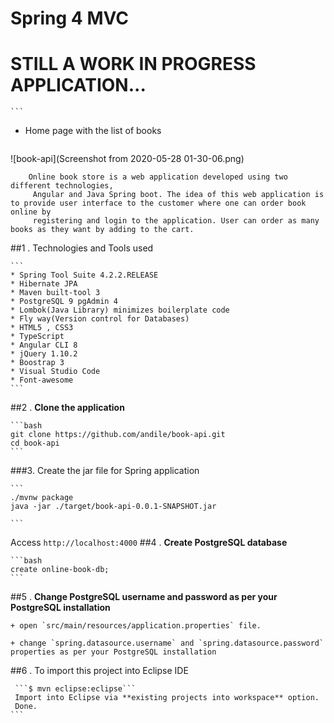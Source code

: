 Spring 4 MVC 
===============================
# STILL A WORK IN PROGRESS APPLICATION...


	```
-	Home page with the list of books

	```
![book-api](Screenshot from 2020-05-28 01-30-06.png)

		Online book store is a web application developed using two different technologies,
		 Angular and Java Spring boot. The idea of this web application is to provide user interface to the customer where one can order book online by
		 registering and login to the application. User can order as many books as they want by adding to the cart.
	
##1 . Technologies and Tools used

	```
	* Spring Tool Suite 4.2.2.RELEASE
	* Hibernate JPA 
	* Maven built-tool 3
	* PostgreSQL 9 pgAdmin 4
	* Lombok(Java Library) minimizes boilerplate code
	* Fly way(Version control for Databases)
	* HTML5 , CSS3
	* TypeScript
	* Angular CLI 8
	* jQuery 1.10.2
	* Boostrap 3
	* Visual Studio Code
	* Font-awesome 
	```

##2 . **Clone the application**

	```bash
	git clone https://github.com/andile/book-api.git
	cd book-api
	```
###3. Create the jar file for Spring application

	```
	./mvnw package
	java -jar ./target/book-api-0.0.1-SNAPSHOT.jar
	
	```
Access ```http://localhost:4000```
##4 . **Create PostgreSQL database**

	```bash
	create online-book-db;
	```

##5 . **Change PostgreSQL username and password as per your PostgreSQL installation**

	+ open `src/main/resources/application.properties` file.

	+ change `spring.datasource.username` and `spring.datasource.password` properties as per your PostgreSQL installation
##6 . To import this project into Eclipse IDE

	 ```$ mvn eclipse:eclipse```
	 Import into Eclipse via **existing projects into workspace** option.
	 Done.
	```

